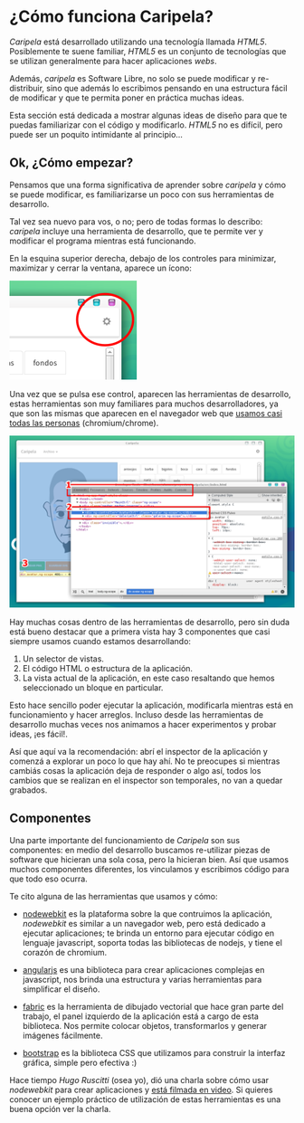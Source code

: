 # ¿Cómo funciona Caripela?

*Caripela* está desarrollado utilizando una tecnología llamada *HTML5*.
Posiblemente te suene familiar, *HTML5* es un conjunto de tecnologías
que se utilizan generalmente para hacer aplicaciones *webs*.

Además, *caripela* es Software Libre, no solo se puede modificar y re-distribuir, sino
que además lo escribimos pensando en una estructura fácil de modificar y
que te permita poner en práctica muchas ideas.

Esta sección está dedicada a mostrar algunas ideas de diseño para que te
puedas familiarizar con el código y modificarlo. *HTML5* no es difícil, pero
puede ser un poquito intimidante al principio...

## Ok, ¿Cómo empezar?

Pensamos que una forma significativa de aprender sobre *caripela* y
cómo se puede modificar, es familiarizarse un poco con sus herramientas
de desarrollo.

Tal vez sea nuevo para vos, o no; pero de todas formas lo describo: *caripela*
incluye una herramienta de desarrollo, que te permite ver y modificar el programa
mientras está funcionando.

En la esquina superior derecha, debajo de los controles para minimizar, maximizar
y cerrar la ventana, aparece un ícono:

![inspector](./images/inspector_1.png)

Una vez que se pulsa ese control, aparecen las herramientas de desarrollo, estas
herramientas son muy familiares para muchos desarrolladores, ya que son las
mismas que aparecen en el navegador web que
[usamos casi todas las personas](http://mashable.com/2013/08/14/google-chrome-global-share/)
(chromium/chrome).

![inspector2](./images/inspector_2.png)

Hay muchas cosas dentro de las herramientas de desarrollo, pero sin duda
está bueno destacar que a primera vista hay 3 componentes que casi siempre
usamos cuando estamos desarrollando:

1. Un selector de vistas.
2. El código HTML o estructura de la aplicación.
3. La vista actual de la aplicación, en este caso resaltando que hemos seleccionado un bloque en particular.

Esto hace sencillo poder ejecutar la aplicación, modificarla mientras está
en funcionamiento y hacer arreglos. Incluso desde las herramientas de desarrollo
muchas veces nos animamos a hacer experimentos y probar ideas, ¡es fácil!.


Así que aquí va la recomendación: abrí el inspector de la aplicación y comenzá
a explorar un poco lo que hay ahí. No te preocupes si mientras
cambiás cosas la aplicación deja de responder o algo así, todos los cambios
que se realizan en el inspector son temporales, no van a quedar grabados.


## Componentes

Una parte importante del funcionamiento de *Caripela* son sus componentes: en
medio del desarrollo buscamos re-utilizar piezas de software que hicieran
una sola cosa, pero la hicieran bien. Así que usamos muchos componentes
diferentes, los vinculamos y escribimos código para que todo eso ocurra.

Te cito alguna de las herramientas que usamos y cómo:

* [nodewebkit](https://github.com/rogerwang/node-webkit) es la plataforma sobre la que contruimos la aplicación, *nodewebkit*
es similar a un navegador web, pero está dedicado a ejecutar aplicaciones; te
brinda un entorno para ejecutar código en lenguaje javascript, soporta todas
las bibliotecas de nodejs, y tiene el corazón de chromium.

* [angularjs](https://angularjs.org/) es una biblioteca para crear aplicaciones complejas en javascript,
nos brinda una estructura y varias herramientas para simplificar el diseño.

* [fabric](http://fabricjs.com/) es la herramienta de dibujado vectorial
que hace gran parte del trabajo, el panel izquierdo de la aplicación está a
cargo de esta biblioteca. Nos permite colocar objetos, transformarlos y
generar imágenes fácilmente.

* [bootstrap](http://getbootstrap.com/) es la biblioteca CSS que utilizamos
para construir la interfaz gráfica, simple pero efectiva :)


Hace tiempo *Hugo Ruscitti* (osea yo), dió una charla sobre cómo usar
*nodewebkit* para crear aplicaciones y
[está filmada en video](https://www.youtube.com/watch?v=TzDhzayO_uk). Si quieres
conocer un ejemplo práctico de utilización de estas herramientas es una
buena opción ver la charla.
